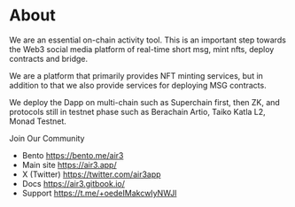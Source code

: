# About

We are an essential on-chain activity tool. This is an important step towards the Web3 social media platform of real-time short msg, mint nfts, deploy contracts and bridge.

We are a platform that primarily provides NFT minting services, but in addition to that we also provide services for deploying MSG contracts.

We deploy the Dapp on multi-chain such as Superchain first, then ZK, and protocols still in testnet phase such as Berachain Artio, Taiko Katla L2, Monad Testnet.

Join Our Community

- Bento https://bento.me/air3
- Main site https://air3.app/
- X (Twitter) https://twitter.com/air3app
- Docs https://air3.gitbook.io/
- Support https://t.me/+oedeIMakcwIyNWJl

